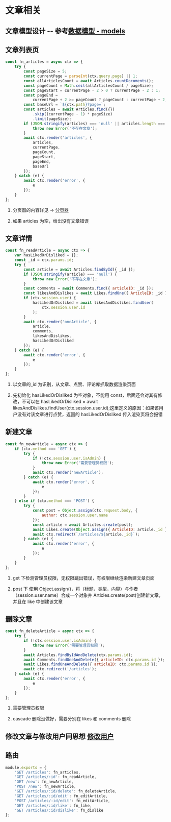 # 文章相关

## 文章模型设计 -- 参考[数据模型 - models](https://github.com/AaronKwong929/blog-2.0/blob/master/DOCS/database.md/#文章模型)

## 文章列表页

```javascript
const fn_articles = async ctx => {
    try {
        const pageSize = 5;
        const currentPage = parseInt(ctx.query.page) || 1;
        const allArticlesCount = await Articles.countDocuments();
        const pageCount = Math.ceil(allArticlesCount / pageSize);
        const pageStart = currentPage - 2 > 0 ? currentPage - 2 : 1;
        const pageEnd =
            currentPage + 2 >= pageCount ? pageCount : currentPage + 2;
        const baseUrl = `${ctx.path}?page=`;
        const articles = await Articles.find({})
            .skip((currentPage - 1) * pageSize)
            .limit(pageSize);
        if (JSON.stringify(articles) === 'null' || articles.length === 0) {
            throw new Error('不存在文章');
        }
        await ctx.render('articles', {
            articles,
            currentPage,
            pageCount,
            pageStart,
            pageEnd,
            baseUrl
        });
    } catch (e) {
        await ctx.render('error', {
            e
        });
    }
};
```

1. 分页器的内容详见 -> [分页器]()

2. 如果 articles 为空，给出没有文章错误

## 文章详情

```javascript
const fn_readArticle = async ctx => {
    var hasLikedOrDisliked = {};
    const _id = ctx.params.id;
    try {
        const article = await Articles.findById({ _id });
        if (JSON.stringify(article) === 'null') {
            throw new Error('不存在文章');
        }
        const comments = await Comments.find({ articleID: _id });
        const likesAndDislikes = await Likes.findOne({ ArticleID: _id });
        if (ctx.session.user) {
            hasLikedOrDisliked = await likesAndDislikes.findUser(
                ctx.session.user.id
            );
        }
        await ctx.render('oneArticle', {
            article,
            comments,
            likesAndDislikes,
            hasLikedOrDisliked
        });
    } catch (e) {
        await ctx.render('error', {
            e
        });
    }
};
```

1. 以文章的\_id 为识别，从文章、点赞、评论库抓取数据渲染页面

2. 先初始化 hasLikedOrDisliked 为空对象，不能用 const，后面还会对其有修改，不可以在 hasLikedOrDisliked = await likesAndDislikes.findUser(ctx.session.user.id);这里定义的原因：如果该用户没有对该文章进行点赞，返回的 hasLikedOrDisliked 传入渲染页将会报错

## 新建文章

```javascript
const fn_newArticle = async ctx => {
    if (ctx.method === 'GET') {
        try {
            if (!ctx.session.user.isAdmin) {
                throw new Error('需要管理员权限');
            }
            await ctx.render('newArticle');
        } catch (e) {
            await ctx.render('error', {
                e
            });
        }
    } else if (ctx.method === 'POST') {
        try {
            const post = Object.assign(ctx.request.body, {
                author: ctx.session.user.name
            });
            const article = await Articles.create(post);
            await Likes.create(Object.assign({ ArticleID: article._id }));
            await ctx.redirect(`/articles/${article._id}`);
        } catch (e) {
            await ctx.render('error', {
                e
            });
        }
    }
};
```

1. get 下检测管理员权限，无权限跳出错误，有权限继续渲染新建文章页面

2. post 下 使用 Object.assign()，将（标题，类型，内容）与作者（session.user.name）合成一个对象并 Articles.create(post)创建新文章，并且在 like 中创建该文章

## 删除文章

```javascript
const fn_deleteArticle = async ctx => {
    try {
        if (!ctx.session.user.isAdmin) {
            throw new Error('需要管理员权限');
        }
        await Articles.findByIdAndDelete(ctx.params.id);
        await Comments.findOneAndDelete({ articleID: ctx.params.id });
        await Likes.findOneAndDelete({ articleID: ctx.params.id });
        await ctx.redirect('/articles');
    } catch (e) {
        await ctx.render('error', {
            e
        });
    }
};
```

1. 需要管理员权限

2. cascade 删除没做好，需要分别在 likes 和 comments 删除

## 修改文章与修改用户同思想 [修改用户](https://github.com/AaronKwong929/blog-2.0/blob/master/DOCS/user.md/#修改个人信息)

## 路由

```javascript
module.exports = {
    'GET /articles': fn_articles,
    'GET /articles/:id': fn_readArticle,
    'GET /new': fn_newArticle,
    'POST /new': fn_newArticle,
    'GET /articles/:id/delete': fn_deleteArticle,
    'GET /articles/:id/edit': fn_editArticle,
    'POST /articles/:id/edit': fn_editArticle,
    'GET /articles/:id/like': fn_like,
    'GET /articles/:id/dislike': fn_dislike
};
```
